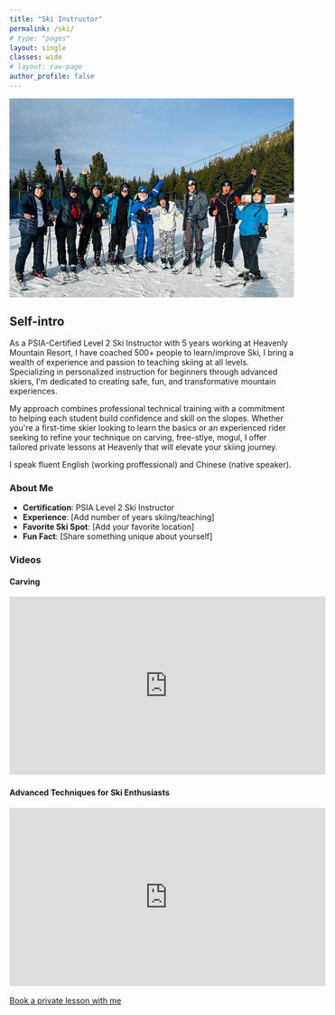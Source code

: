 ```yaml
---
title: "Ski Instructor"
permalink: /ski/
# type: "pages"
layout: single
classes: wide
# layout: raw-page
author_profile: false
---
```


<div style="display: flex; flex-wrap: wrap; gap: 16px;">
    <img src="/assets/images/Group-Lesson.jpg" alt="Group Ski Lesson" style="">
</div>

## Self-intro

As a PSIA-Certified Level 2 Ski Instructor with 5 years working at Heavenly Mountain Resort, I have coached 500+ people to learn/improve Ski, I bring a wealth of experience and passion to teaching skiing at all levels. Specializing in personalized instruction for beginners through advanced skiers, I'm dedicated to creating safe, fun, and transformative mountain experiences.

My approach combines professional technical training with a commitment to helping each student build confidence and skill on the slopes. Whether you're a first-time skier looking to learn the basics or an experienced rider seeking to refine your technique on carving, free-stlye, mogul, I offer tailored private lessons at Heavenly that will elevate your skiing journey. 

I speak fluent English (working proffessional) and Chinese (native speaker).


### About Me
- **Certification**: PSIA Level 2 Ski Instructor
- **Experience**: [Add number of years skiing/teaching]
- **Favorite Ski Spot**: [Add your favorite location]
- **Fun Fact**: [Share something unique about yourself]


### Videos
#### Carving
<iframe width="560" height="315" src="https://www.youtube.com/embed/jwbCHYmXixk?si=CdV9GltWchEPT985" title="YouTube video player" frameborder="0" allow="accelerometer; autoplay; clipboard-write; encrypted-media; gyroscope; picture-in-picture; web-share" referrerpolicy="strict-origin-when-cross-origin" allowfullscreen></iframe>

#### Advanced Techniques for Ski Enthusiasts
<iframe width="560" height="315" src="https://www.youtube.com/embed/[Video_ID_2]" title="Advanced Ski Techniques" frameborder="0" allow="accelerometer; autoplay; clipboard-write; encrypted-media; gyroscope; picture-in-picture" allowfullscreen></iframe>

<a href="https://heavenlysrs.com/private-lesson-request-form/" target="_blank">Book a private lesson with me</a>
